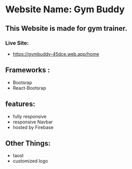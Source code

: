 # Website Name: Gym Buddy 
## This Website is made for gym trainer.
  ### Live Site:
  *  https://gymbuddy-45dce.web.app/home
  

## Frameworks :
* Bootsrap
* React-Bootsrap


## features:
* fully responsive
* responsive Navbar
* hosted by Firebase

## Other Things:
* taost
* customized logo




